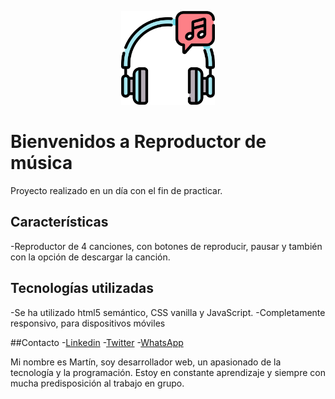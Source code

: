 <p align="center"><a href="https://www.linkedin.com/in/enzo-martin-zotti/" target="_blank">
    <img src="assets/images/headphones-logo.png" width="150">
</a></p>

# Bienvenidos a Reproductor de música

Proyecto realizado en un día con el fin de practicar.

## Características
-Reproductor de 4 canciones, con botones de reproducir, pausar y también con la opción de descargar la canción.

## Tecnologías utilizadas
-Se ha utilizado html5 semántico, CSS vanilla y JavaScript.
-Completamente responsivo, para dispositivos móviles

##Contacto
-[Linkedin](https://www.linkedin.com/in/enzo-martin-zotti/ "Linkedin")
-[Twitter](https://twitter.com/tinchoz8426 "Twitter")
-[WhatsApp](https://wa.link/pj26mm "WhatsApp")

Mi nombre es Martín, soy desarrollador web, un apasionado de la tecnología y la programación. Estoy en constante aprendizaje y siempre con mucha predisposición al trabajo en grupo.